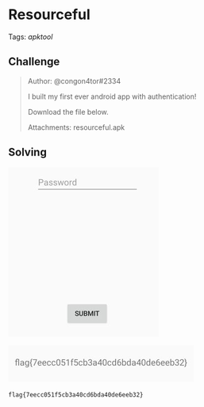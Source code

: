 # Resourceful

Tags: _apktool_

## Challenge

>Author: @congon4tor#2334
>
>I built my first ever android app with authentication!
>
>Download the file below.
>
>Attachments: resourceful.apk



## Solving

![resourceful](resourceful.png)


![flag](flag.png)

`flag{7eecc051f5cb3a40cd6bda40de6eeb32}`
